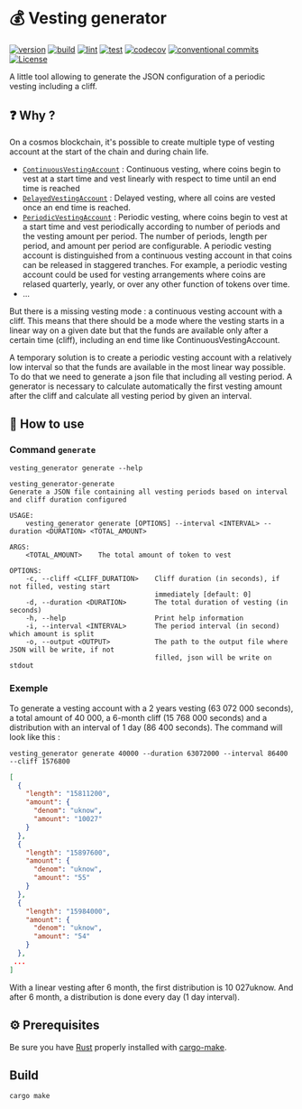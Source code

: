 # 💰 Vesting generator

[![version](https://img.shields.io/github/v/release/okp4/vesting-generator?style=for-the-badge)](https://github.com/okp4/vesting-generator/releases)
[![build](https://img.shields.io/github/workflow/status/okp4/vesting-generator/Build?label=build&style=for-the-badge)](https://github.com/okp4/vesting-generator/actions/workflows/build.yml)
[![lint](https://img.shields.io/github/workflow/status/okp4/vesting-generator/Lint?label=lint&style=for-the-badge)](https://github.com/okp4/vesting-generator/actions/workflows/lint.yml)
[![test](https://img.shields.io/github/workflow/status/okp4/vesting-generator/Test?label=test&style=for-the-badge)](https://github.com/okp4/vesting-generator/actions/workflows/test.yml)
[![codecov](https://img.shields.io/codecov/c/github/okp4/vesting-generator?style=for-the-badge&token=K5CYM8TQQY)](https://codecov.io/gh/okp4/vesting-generator)
[![conventional commits](https://img.shields.io/badge/Conventional%20Commits-1.0.0-yellow.svg?style=for-the-badge)](https://conventionalcommits.org)
[![License](https://img.shields.io/badge/License-BSD_3--Clause-blue.svg?style=for-the-badge)](https://opensource.org/licenses/BSD-3-Clause)

A little tool allowing to generate the JSON configuration of a periodic vesting including a cliff.

## ❓ Why ?

On a cosmos blockchain, it's possible to create multiple type of vesting account at the start of the chain and during chain life.

- [`ContinuousVestingAccount`](https://docs.cosmos.network/master/modules/auth/05_vesting.html#continuousvestingaccount) : Continuous vesting, where coins begin to vest at a start time and vest linearly with respect to time until an end time is reached
- [`DelayedVestingAccount`](https://docs.cosmos.network/master/modules/auth/05_vesting.html#delayedvestingaccount) : Delayed vesting, where all coins are vested once an end time is reached.
- [`PeriodicVestingAccount`](https://docs.cosmos.network/master/modules/auth/05_vesting.html#periodicvestingaccount) : Periodic vesting, where coins begin to vest at a start time and vest periodically according to number of periods and the vesting amount per period. The number of periods, length per period, and amount per period are configurable. A periodic vesting account is distinguished from a continuous vesting account in that coins can be released in staggered tranches. For example, a periodic vesting account could be used for vesting arrangements where coins are relased quarterly, yearly, or over any other function of tokens over time.
- ...

But there is a missing vesting mode : a continuous vesting account with a cliff. This means that there should be a mode where the vesting starts in a linear way on a given date but that the funds are available only after a certain time (cliff), including an end time like ContinuousVestingAccount.

A temporary solution is to create a periodic vesting account with a relatively low interval so that the funds are available in the most linear way possible. To do that we need to generate a json file that including all vesting period. A generator is necessary to calculate automatically the first vesting amount after the cliff and calculate all vesting period by given an interval.

## 📄 How to use

### Command `generate`

```cli
vesting_generator generate --help
```

```cli
vesting_generator-generate 
Generate a JSON file containing all vesting periods based on interval and cliff duration configured

USAGE:
    vesting_generator generate [OPTIONS] --interval <INTERVAL> --duration <DURATION> <TOTAL_AMOUNT>

ARGS:
    <TOTAL_AMOUNT>    The total amount of token to vest

OPTIONS:
    -c, --cliff <CLIFF_DURATION>    Cliff duration (in seconds), if not filled, vesting start
                                    immediately [default: 0]
    -d, --duration <DURATION>       The total duration of vesting (in seconds)
    -h, --help                      Print help information
    -i, --interval <INTERVAL>       The period interval (in second) which amount is split
    -o, --output <OUTPUT>           The path to the output file where JSON will be write, if not
                                    filled, json will be write on stdout

```

### Exemple

To generate a vesting account with a 2 years vesting (63 072 000 seconds), a total amount of 40 000, a 6-month cliff (15 768 000 seconds) and a distribution with an interval of 1 day (86 400 seconds). The command will look like this :

```cli
vesting_generator generate 40000 --duration 63072000 --interval 86400 --cliff 1576800
```

```json
[
  {
    "length": "15811200",
    "amount": {
      "denom": "uknow",
      "amount": "10027"
    }
  },
  {
    "length": "15897600",
    "amount": {
      "denom": "uknow",
      "amount": "55"
    }
  },
  {
    "length": "15984000",
    "amount": {
      "denom": "uknow",
      "amount": "54"
    }
  },
 ...
]
```

With a linear vesting after 6 month, the first distribution is 10 027uknow. And after 6 month, a distribution is done every day (1 day interval).

## ⚙️ Prerequisites

Be sure you have [Rust](https://www.rust-lang.org/tools/install) properly installed with [cargo-make](https://github.com/sagiegurari/cargo-make).

## Build

```sh
cargo make
```
